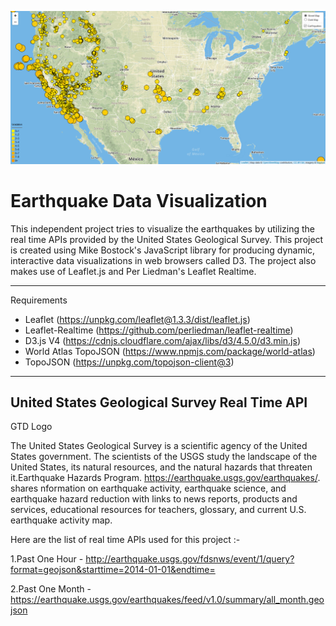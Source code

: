 ![Earthquake_Leaflet_Analysis](ProjectPic.png)


# Earthquake Data Visualization



This independent project tries to visualize the earthquakes by utilizing the real time APIs provided by the United States Geological Survey. This project is created using Mike Bostock's JavaScript library for producing dynamic, interactive data visualizations in web browsers called D3. The project also makes use of Leaflet.js and Per Liedman's Leaflet Realtime.
___
Requirements

* Leaflet (https://unpkg.com/leaflet@1.3.3/dist/leaflet.js)
* Leaflet-Realtime (https://github.com/perliedman/leaflet-realtime)
* D3.js V4 (https://cdnjs.cloudflare.com/ajax/libs/d3/4.5.0/d3.min.js)
* World Atlas TopoJSON (https://www.npmjs.com/package/world-atlas)
* TopoJSON (https://unpkg.com/topojson-client@3)
___

## United States Geological Survey Real Time API

GTD Logo

The United States Geological Survey is a scientific agency of the United States government. The scientists of the USGS study the landscape of the United States, its natural resources, and the natural hazards that threaten it.Earthquake Hazards Program. https://earthquake.usgs.gov/earthquakes/. shares nformation on earthquake activity, earthquake science, and earthquake hazard reduction with links to news reports, products and services, educational resources for teachers, glossary, and current U.S. earthquake activity map.

Here are the list of real time APIs used for this project :-

1.Past One Hour - http://earthquake.usgs.gov/fdsnws/event/1/query?format=geojson&starttime=2014-01-01&endtime=

2.Past One Month - https://earthquake.usgs.gov/earthquakes/feed/v1.0/summary/all_month.geojson

